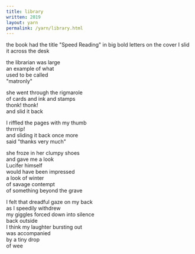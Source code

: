 ```yaml
---
title: library
written: 2019
layout: yarn
permalink: /yarn/library.html
---
```


<div class="poem">
the book had the title  
"Speed Reading"  
in big bold letters on the cover  
I slid it across the desk  


the librarian was large  
an example of what  
used to be called  
"matronly"  


she went through the rigmarole  
of cards and ink and stamps  
thonk! thonk!  
and slid it back


I riffled the pages with my thumb  
thrrrrip!  
and sliding it back once more  
said "thanks very much"


she froze in her clumpy shoes  
and gave me a look  
Lucifer himself  
would have been impressed  
a look of winter  
of savage contempt  
of something beyond the grave  


I felt that dreadful gaze on my back  
as I speedily withdrew  
my giggles forced down into silence  
back outside  
I think my laughter bursting out  
was accompanied  
by a tiny drop  
of wee
</div>
